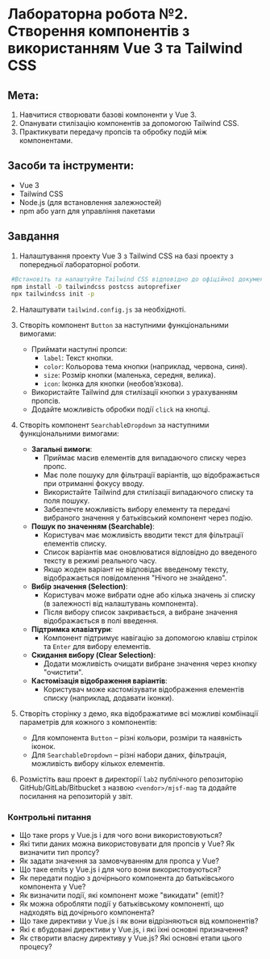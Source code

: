 # Лабораторна робота №2. Створення компонентів з використанням Vue 3 та Tailwind CSS

## Мета:

1. Навчитися створювати базові компоненти у Vue 3.
2. Опанувати стилізацію компонентів за допомогою Tailwind CSS.
3. Практикувати передачу пропсів та обробку подій між компонентами.

## Засоби та інструменти:

- Vue 3
- Tailwind CSS
- Node.js (для встановлення залежностей)
- npm або yarn для управління пакетами

## Завдання

1. Налаштування проекту Vue 3 з Tailwind CSS на базі проекту з попередньої лабораторної роботи.

 ```bash
  #Встановіть та налаштуйте Tailwind CSS відповідно до офіційної документації:
  npm install -D tailwindcss postcss autoprefixer
  npx tailwindcss init -p
  ```

2. Налаштувати `tailwind.config.js` за необхідноті.

3. Створіть компонент `Button` за наступними функціональними вимогами:
    - Приймати наступні пропси:
        - `label`: Текст кнопки.
        - `color`: Кольорова тема кнопки (наприклад, червона, синя).
        - `size`: Розмір кнопки (маленька, середня, велика).
        - `icon`: Іконка для кнопки (необов’язкова).
    - Використайте Tailwind для стилізації кнопки з урахуванням пропсів.
    - Додайте можливість обробки події `click` на кнопці.

3. Створіть компонент `SearchableDropdown` за наступними функціональними вимогами:
    - **Загальні вимоги**:
        - Приймає масив елементів для випадаючого списку через пропс.
        - Має поле пошуку для фільтрації варіантів, що відображається при отриманні фокусу вводу.
        - Використайте Tailwind для стилізації випадаючого списку та поля пошуку.
        - Забезпечте можливість вибору елементу та передачі вибраного значення у батьківський компонент через подію.
    - **Пошук по значенням (Searchable)**:
        - Користувач має можливість вводити текст для фільтрації елементів списку.
        - Список варіантів має оновлюватися відповідно до введеного тексту в режимі реального часу.
        - Якщо жоден варіант не відповідає введеному тексту, відображається повідомлення "Нічого не знайдено".
    - **Вибір значення (Selection)**:
        - Користувач може вибрати одне або кілька значень зі списку (в залежності від налаштувань компонента).
        - Після вибору список закривається, а вибране значення відображається в полі введення.
    - **Підтримка клавіатури**:
        - Компонент підтримує навігацію за допомогою клавіш стрілок та `Enter` для вибору елементів.
    - **Скидання вибору (Clear Selection)**:
        - Додати можливість очищати вибране значення через кнопку "очистити".
    - **Кастомізація відображення варіантів**:
        - Користувач може кастомізувати відображення елементів списку (наприклад, додавати іконки).
4. Створіть сторінку з демо, яка відображатиме всі можливі комбінації параметрів для кожного з компонентів:
    - Для компонента `Button` – різні кольори, розміри та наявність іконок.
    - Для `SearchableDropdown` – різні набори даних, фільтрація, можливість вибору кількох елементів.
5. Розмістіть ваш проект в директорії `lab2` публічного репозиторію GitHub/GitLab/Bitbucket з назвою `<vendor>/mjsf-mag` та додайте посилання на репозиторій у звіт.

### Контрольні питання

- Що таке props у Vue.js і для чого вони використовуються?
- Які типи даних можна використовувати для пропсів у Vue? Як визначити тип пропсу?
- Як задати значення за замовчуванням для пропса у Vue?
- Що таке emits у Vue.js і для чого вони використовуються?
- Як передати подію з дочірнього компонента до батьківського компонента у Vue?
- Як визначити події, які компонент може "викидати" (emit)?
- Як можна обробляти події у батьківському компоненті, що надходять від дочірнього компонента?
- Що таке директиви у Vue.js і як вони відрізняються від компонентів?
- Які є вбудовані директиви у Vue.js, і які їхні основні призначення?
- Як створити власну директиву у Vue.js? Які основні етапи цього процесу?
